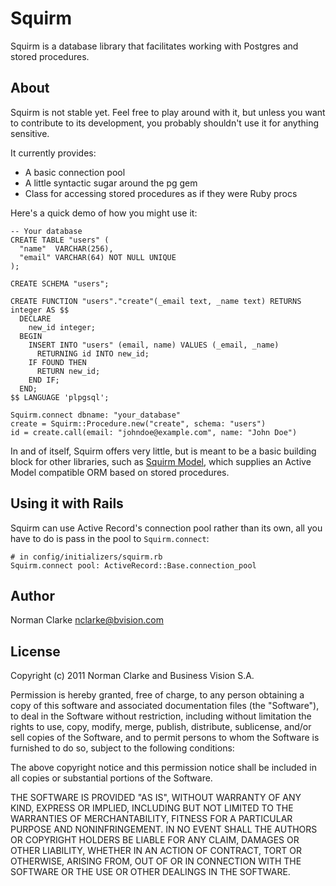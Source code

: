 # Squirm

Squirm is a database library that facilitates working with Postgres and stored
procedures.

## About

Squirm is not stable yet. Feel free to play around with it, but unless you want
to contribute to its development, you probably shouldn't use it for anything
sensitive.

It currently provides:

* A basic connection pool
* A little syntactic sugar around the pg gem
* Class for accessing stored procedures as if they were Ruby procs

Here's a quick demo of how you might use it:

    -- Your database
    CREATE TABLE "users" (
      "name"  VARCHAR(256),
      "email" VARCHAR(64) NOT NULL UNIQUE
    );

    CREATE SCHEMA "users";

    CREATE FUNCTION "users"."create"(_email text, _name text) RETURNS integer AS $$
      DECLARE
        new_id integer;
      BEGIN
        INSERT INTO "users" (email, name) VALUES (_email, _name)
          RETURNING id INTO new_id;
        IF FOUND THEN
          RETURN new_id;
        END IF;
      END;
    $$ LANGUAGE 'plpgsql';

    Squirm.connect dbname: "your_database"
    create = Squirm::Procedure.new("create", schema: "users")
    id = create.call(email: "johndoe@example.com", name: "John Doe")

In and of itself, Squirm offers very little, but is meant to be a basic building
block for other libraries, such as [Squirm
Model](https://github.com/bvision/squirm_model), which supplies an Active Model
compatible ORM based on stored procedures.

## Using it with Rails

Squirm can use Active Record's connection pool rather than its own, all you have
to do is pass in the pool to `Squirm.connect`:

    # in config/initializers/squirm.rb
    Squirm.connect pool: ActiveRecord::Base.connection_pool

## Author

Norman Clarke <nclarke@bvision.com>

## License

Copyright (c) 2011 Norman Clarke and Business Vision S.A.

Permission is hereby granted, free of charge, to any person obtaining a copy
of this software and associated documentation files (the "Software"), to deal
in the Software without restriction, including without limitation the rights
to use, copy, modify, merge, publish, distribute, sublicense, and/or sell
copies of the Software, and to permit persons to whom the Software is
furnished to do so, subject to the following conditions:

The above copyright notice and this permission notice shall be included in all
copies or substantial portions of the Software.

THE SOFTWARE IS PROVIDED "AS IS", WITHOUT WARRANTY OF ANY KIND, EXPRESS OR
IMPLIED, INCLUDING BUT NOT LIMITED TO THE WARRANTIES OF MERCHANTABILITY,
FITNESS FOR A PARTICULAR PURPOSE AND NONINFRINGEMENT. IN NO EVENT SHALL THE
AUTHORS OR COPYRIGHT HOLDERS BE LIABLE FOR ANY CLAIM, DAMAGES OR OTHER
LIABILITY, WHETHER IN AN ACTION OF CONTRACT, TORT OR OTHERWISE, ARISING FROM,
OUT OF OR IN CONNECTION WITH THE SOFTWARE OR THE USE OR OTHER DEALINGS IN THE
SOFTWARE.
